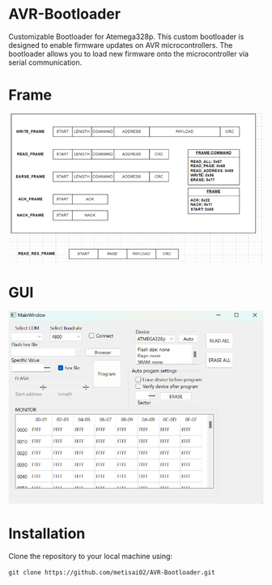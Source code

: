 # AVR-Bootloader
Customizable Bootloader for Atemega328p. This custom bootloader is designed to enable firmware updates on AVR microcontrollers. The bootloader allows you to load new firmware onto the microcontroller via serial communication.

# Frame

<img src=".\asset\frame.png" tyle="zoom:;">

# GUI

<img src=".\asset\gui.png" style="zoom:;">

# Installation
Clone the repository to your local machine using:

```git clone https://github.com/metisai02/AVR-Bootloader.git```

